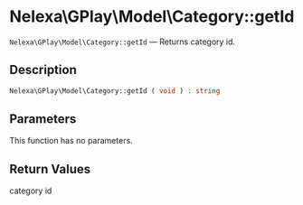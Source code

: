# Nelexa\GPlay\Model\Category::getId
`Nelexa\GPlay\Model\Category::getId` — Returns category id.

## Description
```php
Nelexa\GPlay\Model\Category::getId ( void ) : string
```

## Parameters
This function has no parameters.

## Return Values
category id

